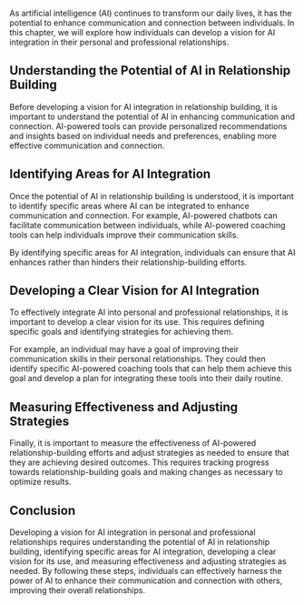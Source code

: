
As artificial intelligence (AI) continues to transform our daily lives, it has the potential to enhance communication and connection between individuals. In this chapter, we will explore how individuals can develop a vision for AI integration in their personal and professional relationships.

Understanding the Potential of AI in Relationship Building
----------------------------------------------------------

Before developing a vision for AI integration in relationship building, it is important to understand the potential of AI in enhancing communication and connection. AI-powered tools can provide personalized recommendations and insights based on individual needs and preferences, enabling more effective communication and connection.

Identifying Areas for AI Integration
------------------------------------

Once the potential of AI in relationship building is understood, it is important to identify specific areas where AI can be integrated to enhance communication and connection. For example, AI-powered chatbots can facilitate communication between individuals, while AI-powered coaching tools can help individuals improve their communication skills.

By identifying specific areas for AI integration, individuals can ensure that AI enhances rather than hinders their relationship-building efforts.

Developing a Clear Vision for AI Integration
--------------------------------------------

To effectively integrate AI into personal and professional relationships, it is important to develop a clear vision for its use. This requires defining specific goals and identifying strategies for achieving them.

For example, an individual may have a goal of improving their communication skills in their personal relationships. They could then identify specific AI-powered coaching tools that can help them achieve this goal and develop a plan for integrating these tools into their daily routine.

Measuring Effectiveness and Adjusting Strategies
------------------------------------------------

Finally, it is important to measure the effectiveness of AI-powered relationship-building efforts and adjust strategies as needed to ensure that they are achieving desired outcomes. This requires tracking progress towards relationship-building goals and making changes as necessary to optimize results.

Conclusion
----------

Developing a vision for AI integration in personal and professional relationships requires understanding the potential of AI in relationship building, identifying specific areas for AI integration, developing a clear vision for its use, and measuring effectiveness and adjusting strategies as needed. By following these steps, individuals can effectively harness the power of AI to enhance their communication and connection with others, improving their overall relationships.
